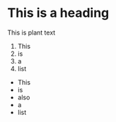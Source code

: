 # This is a heading #

This is plant text

1. This
2. is
3. a
4. list

* This
* is
* also
* a
* list
